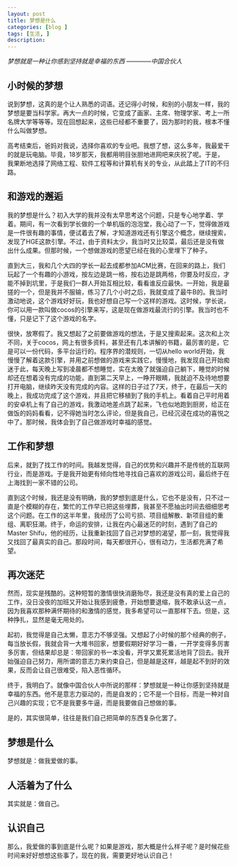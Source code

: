 ```yaml
---
layout: post
title: 梦想是什么
categories: [blog ]
tags: [生活, ]
description:  
---
```


*梦想就是一种让你感到坚持就是幸福的东西    ————中国合伙人*

## 小时候的梦想
说到梦想，这真的是个让人熟悉的词语。还记得小时候，和别的小朋友一样，我的梦想是要当科学家。再大一点的时候，它变成了画家、主席、物理学家、考上一所名牌大学等等等。现在回想起来，这些已经都不重要了，因为那时的我，根本不懂什么叫做梦想。

高考结束后，爸妈对我说，选择你喜欢的专业吧。我想了想，这么多年，我最爱干的就是玩电脑。毕竟，18岁那天，我都用明目张胆地进网吧来庆祝了呢。于是，我果断地选择了网络工程、软件工程等和计算机有关的专业，从此踏上了IT的不归路。

## 和游戏的邂逅
我的梦想是什么？初入大学的我并没有太早思考这个问题，只是专心地学着、学着。期间，有一次看到学长做的一个单机版的泡泡堂，我心动了一下，觉得做游戏是一件很有趣的事情，便试着去了解，才知道游戏还有引擎这个概念，继续搜索，发现了HGE这款引擎。不过，由于资料太少，我当时又比较菜，最后还是没有做出什么成果。但那时候，一个想做游戏的愿望已经在我的心里埋下了种子。

直到大三，我和几个大四的学长一起去成都参加ACM比赛，在回来的路上，我们玩起了一个有趣的小游戏，按左边是跳一格，按右边是跳两格，你要及时反应，才能不掉到坑里，于是我们一群人开始互相比较，看看谁反应最快。一开始，我是最搓的一个，但是我并不服输，练习了几个小时之后，我就变成了最牛B的。我当时激动地说，这个游戏好好玩，我也好想自己写一个这样的游戏。这时候，学长说，你可以用一款叫做cocos的引擎来写，这是现在做游戏最流行的引擎。我当时也不懂，只是记下了这个游戏的名字。

很快，放寒假了。我又想起了之前要做游戏的想法，于是又搜索起来。这次和上次不同，关于cocos，网上有很多资料，甚至还有几本讲解的书籍，最厉害的是，它是可以一份代码，多平台运行的。程序界的潜规则，一切从hello world开始，我慢慢了解着这款引擎，并用之前想做的游戏来实践它，慢慢地，我发现自己开始痴迷于此，每天晚上写到凌晨都不想睡觉，实在太晚了就强迫自己躺下，睡觉的时候却还在想着没有完成的功能，直到第二天早上，一睁开眼睛，我就迫不及待地想要打开电脑，继续昨天没有完成的内容。这样的日子过了7天，终于，在最后一天的晚上，我成功完成了这个游戏，并且把它移植到了我的手机上。看着自己平时用着的安卓机上有了自己的游戏，我激动地差点跳了起来，飞也似地跑到厨房，给正在做饭的妈妈看看，记不得她当时怎么评论，但是我自己，已经沉浸在成功的喜悦之中了。那时候，我体会到了自己做游戏时幸福的感觉。
## 工作和梦想
后来，就到了找工作的时间。我越发觉得，自己的优势和兴趣并不是传统的互联网行业，而是游戏。于是我开始更有倾向性地寻找自己喜欢的游戏公司，最后终于在上海找到一家不错的公司。

直到这个时候，我还是没有明确，我的梦想到底是什么，它也不是没有，只不过一直是个模糊的存在，繁忙的工作早已把这些埋葬，我甚至不愿抽出时间去细细思考这个问题。在工作的这半年里，我经历了公司亏损、项目组解散、新项目组的重组、离职狂潮。终于，命运的安排，让我在内心最迷茫的时刻，遇到了自己的Master Shifu，他的经历，让我重新找回了自己对梦想的渴望，那一刻，我觉得我又找回了最真实的自己。那段时间，每天都很开心，很有动力，生活都充满了希望。
## 再次迷茫
然而，现实是残酷的。这种短暂的激情很快消磨殆尽，我还是没有真的爱上自己的工作，没日没夜的加班又开始让我感到疲惫，开始想要退缩，我不敢承认这一点，因为我喜欢那种满怀期待的和激情的感觉，我多希望可以一直那样下去。但是，这种挣扎，显然是毫无用处的。

起初，我觉得是自己太懒，意志力不够坚强。又想起了小时候的那个经典的例子，每当放长假，我就会背一大堆书回家，想要假期好好学习一番，一开学变得多厉害多厉害，但结果却总是：带回家的书一本没看，开学又累死累活地背了回去。我开始强迫自己努力，用所谓的意志力来约束自己，但是越是这样，越是起不到好的效果，反而会让自己很难受，陷入恶性循环。

终于，我明白了。就像中国合伙人中所说的那样：梦想就是一种让你感到坚持就是幸福的东西。他不是意志力驱动的，而是自发的；它不是一个目标，而是一种对自己兴趣的实现；它不是我要多牛逼，而是我要做自己想做的事。

是的，其实很简单，往往是我们自己把简单的东西复杂化罢了。

## 梦想是什么
梦想就是：做我爱做的事。

## 人活着为了什么
其实就是：做自己。

## 认识自己
那么，我爱做的事到底是什么呢？如果是游戏，那大概是什么样子呢？是时候花些时间来好好想想这些事了，现在的我，需要更好地认识自己！